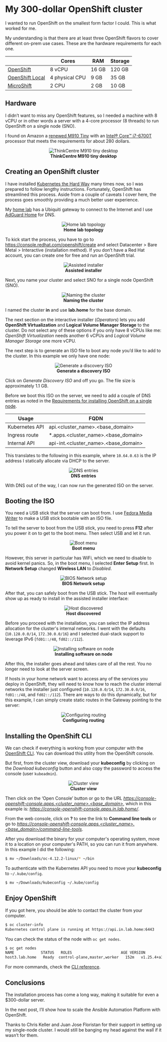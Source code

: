 # My 300-dollar OpenShift cluster

I wanted to run OpenShift on the smallest form factor I could. This is what worked for me.

My understanding is that there are at least three OpenShift flavors to cover different on-prem use cases. These are the hardware requirements for each one.

| | Cores | RAM | Storage |
|----------|----------|----------|----------|
| [OpenShift](https://docs.openshift.com/container-platform/4.12/installing/installing_sno/install-sno-preparing-to-install-sno.html) | 8 vCPU | 16 GB | 120 GB |
| [OpenShift Local](https://access.redhat.com/documentation/en-us/red_hat_openshift_local/2.13/html/getting_started_guide/installation_gsg#minimum-system-requirements_gsg) | 4 physical CPU | 9 GB | 35 GB |
| [MicroShift](https://access.redhat.com/documentation/en-us/red_hat_build_of_microshift/4.12/html-single/installing/index#system-requirements-installing-microshift) | 2 CPU | 2 GB | 10 GB |

## Hardware

I didn’t want to miss any OpenShift features, so I needed a machine with 8 vCPU or in other words a server with a 4-core processor (8 threads) to run OpenShift on a single node (SNO).

I found on Amazon a [renewed M910 Tiny](https://smile.amazon.com/dp/B08MMQH98H) with an [Intel® Core™ i7-6700T](https://www.intel.com/content/www/us/en/products/sku/88200/intel-core-i76700t-processor-8m-cache-up-to-3-60-ghz/specifications.html) processor that meets the requirements for about 280 dollars.

<p align="center">
  <img title="ThinkCentre M910 tiny desktop" src="static/m910.png"><br>
  <b>ThinkCentre M910 tiny desktop</b><br>
</p>

## Creating an OpenShift cluster

I have installed [Kubernetes the Hard Way](https://github.com/nleiva/kubernetes-the-hard-way) many times now, so I was prepared to follow lengthy instructions. Fortunately, OpenShift has streamlined this process. Aside from a couple of caveats I cover here, the process goes smoothly providing a much better user experience.

My [home lab](https://github.com/nleiva/ansible-home#hw-details) has a Ubiquiti gateway to connect to the Internet and I use [AdGuard Home](https://github.com/AdguardTeam/AdguardHome#readme) for DNS.

<p align="center">
  <img title="Home lab topology" src="static/topology.png"><br>
  <b>Home lab topology</b><br>
</p>

To kick start the process, you have to go to https://console.redhat.com/openshift/create and select Datacenter > Bare Metal > Interactive (installation method). If you don’t have a Red Hat account, you can create one for free and run an OpenShift trial.

<p align="center">
  <img title="Assisted installer" src="static/installer.png"><br>
  <b>Assisted installer</b><br>
</p>

Next, you name your cluster and select SNO for a single node OpenShift (SNO).

<p align="center">
  <img title="Naming the cluster" src="static/naming.png"><br>
  <b>Naming the cluster</b><br>
</p>

I named the cluster **in** and use **lab.home** for the base domain.

The next section on the interactive installer (*Operators*) lets you add **OpenShift Virtualization** and **Logical Volume Manager Storage** to the cluster. Do not select any of these options if you only have 8 vCPUs like me: *OpenShift Virtualization* needs another 6 vCPUs and *Logical Volume Manager Storage* one more vCPU.

The next step is to generate an ISO file to boot any node you’d like to add to the cluster. In this example we only have one node:

<p align="center">
  <img title="Generate a discovery ISO" src="static/add_host.png"><br>
  <b>Generate a discovery ISO</b><br>
</p>

Click on *Generate Discovery ISO* and off you go. The file size is approximately 1.1 GB.  

Before we boot this ISO on the server, we need to add a couple of DNS entries as noted in the [Requirements for installing OpenShift on a single node](https://docs.openshift.com/container-platform/4.12/installing/installing_sno/install-sno-preparing-to-install-sno.html#install-sno-requirements-for-installing-on-a-single-node_install-sno-preparing).

| Usage | FQDN |
|----------|----------|
| Kubernetes API | api.<cluster_name>.<base_domain> |
| Ingress route | *.apps.<cluster_name>.<base_domain> |
| Internal API | api-int.<cluster_name>.<base_domain> |

This translates to the following in this example, where `10.64.0.63` is the IP address I statically allocate via DHCP to the server.

<p align="center">
  <img title="DNS entries" src="static/DNS.png"><br>
  <b>DNS entries</b><br>
</p>

With DNS out of the way, I can now run the generated ISO on the server.

## Booting the ISO

You need a USB stick that the server can boot from. I use [Fedora Media Writer](https://github.com/FedoraQt/MediaWriter#fedora-media-writer) to make a USB stick bootable with an ISO file.

To tell the server to boot from the USB stick, you need to press **F12** after you power it on to get to the boot menu. Then select USB and let it run.

<p align="center">
  <img title="Boot menu" src="static/boot_menu.jpg"><br>
  <b>Boot menu</b><br>
</p>

However, this server in particular has WiFi, which we need to disable to avoid kernel panics. So, in the boot menu, I selected **Enter Setup** first. In **Network Setup** changed **Wireless LAN** to *Disabled*.

<p align="center">
  <img title="BIOS Network setup" src="static/bios_net.jpg"><br>
  <b>BIOS Network setup</b><br>
</p>

After that, you can safely boot from the USB stick. The host will eventually show up as ready to install in the assisted installer interface:

<p align="center">
  <img title="Host discovered" src="static/ready.png"><br>
  <b>Host discovered</b><br>
</p>

Before you proceed with the installation, you can select the IP address allocation for the cluster's internal networks. I went with the defaults (`10.128.0.0/14`, `172.30.0.0/16`) and I selected dual-stack support to leverage IPv6 (`fd01::/48`, `fd02::/112`).

<p align="center">
  <img title="Installing software on node" src="static/installing.png"><br>
  <b>Installing software on node</b><br>
</p>

After this, the installer goes ahead and takes care of all the rest. You no longer need to look at the server screen.

If hosts in your home network want to access any of the services you deploy in OpenShift, they will need to know how to reach the cluster internal networks the installer just configured (`10.128.0.0/14`, `172.30.0.0/16`, `fd01::/48`, and `fd02::/112`). There are ways to do this dynamically, but for this example, I can simply create static routes in the Gateway pointing to the server:

<p align="center">
  <img title="Configuring routing" src="static/static.png"><br>
  <b>Configuring routing</b><br>
</p>

## Installing the OpenShift CLI

We can check if everything is working from your computer with the [OpenShift CLI](https://docs.openshift.com/container-platform/4.12/cli_reference/openshift_cli/getting-started-cli.html#installing-openshift-cli). You can download this utility from the OpenShift console. 

But first, from the cluster view, download your **kubeconfig** by clicking on the *Download kubeconfig* button and also copy the password to access the console (user `kubeadmin`).

<p align="center">
  <img title="Cluster view" src="static/in_cluster.png"><br>
  <b>Cluster view</b><br>
</p>

Then click on the ‘Open Console’ button or go to the URL *https://console-openshift-console.apps.<cluster_name>.<base_domain>*, which in this example is: *https://console-openshift-console.apps.in.lab.home/*.  

From the web console, click on **?** to see the link to **Command line tools** or go to *https://console-openshift-console.apps.<cluster_name>.<base_domain>/command-line-tools*.

After you download the binary for your computer's operating system, move it to a location on your computer's PATH, so you can run it from anywhere. In this example I did the following:

```bash
$ mv ~/Downloads/oc-4.12.2-linux/* ~/bin
```

To authenticate with the Kubernetes API you need to move your **kubeconfig** to `~/.kube/config`.

```bash
$ mv ~/Downloads/kubeconfig ~/.kube/config
```

## Enjoy OpenShift

If you got here, you should be able to contact the cluster from your computer.

```bash
$ oc cluster-info
Kubernetes control plane is running at https://api.in.lab.home:6443
```

You can check the status of the node with `oc get nodes`.

```bash
$ oc get nodes
NAME         	STATUS   ROLES                     	AGE	VERSION
host3.lab.home   Ready	control-plane,master,worker   152m   v1.25.4+a34b9e9
```

For more commands, check the [CLI reference](https://docs.openshift.com/container-platform/4.12/cli_reference/openshift_cli/developer-cli-commands.html).

## Conclusions
The installation process has come a long way, making it suitable for even a $300-dollar server. 

In the next post, I’ll show how to scale the Ansible Automation Platform with OpenShift.

Thanks to Chris Keller and Juan Jose Floristan for their support in setting up my single-node cluster. I would still be banging my head against the wall if it wasn’t for them.
